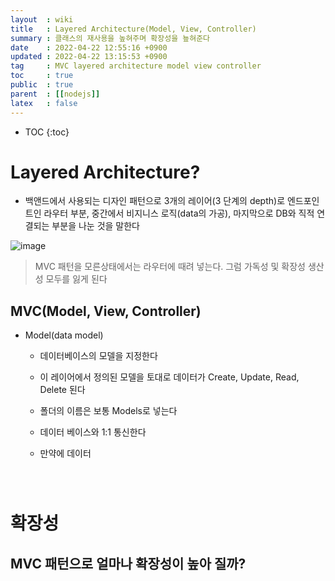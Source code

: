 ```yaml
---
layout  : wiki
title   : Layered Architecture(Model, View, Controller)
summary : 클래스의 재사용을 높혀주며 확장성을 눂혀준다 
date    : 2022-04-22 12:55:16 +0900
updated : 2022-04-22 13:15:53 +0900
tag     : MVC layered architecture model view controller 
toc     : true
public  : true
parent  : [[nodejs]] 
latex   : false
---
```

* TOC
{:toc}

# Layered Architecture?

- 백앤드에서 사용되는 디자인 패턴으로 3개의 레이어(3 단계의 depth)로 엔드포인트인 라우터 부분, 중간에서 비지니스 로직(data의 가공), 마지막으로 DB와 직적 연결되는 부분을 나눈 것을 말한다

![image](https://user-images.githubusercontent.com/56494905/164613140-545dc871-58ff-43b0-98c6-00a01269dab1.png)

> MVC 패턴을 모른상태에서는 라우터에 때려 넣는다. 그럼 가독성 및 확장성 생산성 모두를 잃게 된다

## MVC(Model, View, Controller)
- Model(data model)
    - 데이터베이스의 모델을 지정한다 
    - 이 레이어에서 정의된 모델을 토대로 데이터가 Create, Update, Read, Delete 된다
    - 폴더의 이름은 보통 Models로 넣는다
    - 데이터 베이스와 1:1 통신한다
    
    - 만약에 데이터 
    
```javascript




```





# 확장성

## MVC 패턴으로 얼마나 확장성이 높아 질까?
